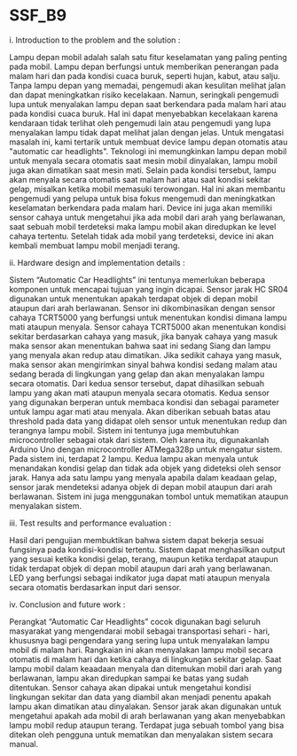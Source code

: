 # SSF_B9
i. Introduction to the problem and the solution :

Lampu depan mobil adalah salah satu fitur keselamatan yang paling penting pada mobil. Lampu depan berfungsi untuk memberikan penerangan pada malam hari dan pada kondisi cuaca buruk, seperti hujan, kabut, atau salju. Tanpa lampu depan yang memadai, pengemudi akan kesulitan melihat jalan dan dapat meningkatkan risiko kecelakaan. Namun, seringkali pengemudi lupa untuk menyalakan lampu depan saat berkendara pada malam hari atau pada kondisi cuaca buruk. Hal ini dapat menyebabkan kecelakaan karena kendaraan tidak terlihat oleh pengemudi lain atau pengemudi yang lupa menyalakan lampu tidak dapat melihat jalan dengan jelas. 
Untuk mengatasi masalah ini, kami tertarik untuk membuat device lampu depan otomatis atau "automatic car headlights". Teknologi ini memungkinkan lampu depan mobil untuk menyala secara otomatis saat mesin mobil dinyalakan, lampu mobil juga akan dimatikan saat mesin mati. Selain pada kondisi tersebut, lampu akan menyala secara otomatis saat malam hari atau saat kondisi sekitar gelap, misalkan ketika mobil memasuki terowongan. Hal ini akan membantu pengemudi yang pelupa untuk bisa fokus mengemudi dan meningkatkan keselamatan berkendara pada malam hari. Device ini juga akan memiliki sensor cahaya untuk mengetahui jika ada mobil dari arah yang berlawanan, saat sebuah mobil terdeteksi maka lampu mobil akan diredupkan ke level cahaya tertentu. Setelah tidak ada mobil yang terdeteksi, device ini akan kembali membuat lampu mobil menjadi terang.

ii. Hardware design and implementation details :

Sistem “Automatic Car Headlights” ini tentunya memerlukan beberapa komponen untuk mencapai tujuan yang ingin dicapai. Sensor jarak HC SR04 digunakan untuk menentukan apakah terdapat objek di depan mobil ataupun dari arah berlawanan. Sensor ini dikombinasikan dengan sensor cahaya TCRT5000 yang berfungsi untuk menentukan kondisi dimana lampu mati ataupun menyala. Sensor cahaya TCRT5000 akan menentukan kondisi sekitar berdasarkan cahaya yang masuk, jika banyak cahaya yang masuk maka sensor akan menentukan bahwa saat ini sedang Siang dan lampu yang menyala akan redup atau dimatikan. Jika sedikit cahaya yang masuk, maka sensor akan mengirimkan sinyal bahwa kondisi sedang malam atau sedang berada di lingkungan yang gelap dan akan menyalakan lampu secara otomatis. 
Dari kedua sensor tersebut, dapat dihasilkan sebuah lampu yang akan mati ataupun menyala secara otomatis. Kedua sensor yang digunakan berperan untuk membaca kondisi dan sebagai parameter untuk lampu agar mati atau menyala. Akan diberikan sebuah batas atau threshold pada data yang didapat oleh sensor untuk menentukan redup dan terangnya lampu mobil. Sistem ini tentunya juga membutuhkan microcontroller sebagai otak dari sistem. Oleh karena itu, digunakanlah Arduino Uno dengan microcontroller ATMega328p untuk mengatur sistem. Pada sistem ini, terdapat 2 lampu. Kedua lampu akan menyala untuk menandakan kondisi gelap dan tidak ada objek yang dideteksi oleh sensor jarak. Hanya ada satu lampu yang menyala apabila dalam keadaan gelap, sensor jarak mendeteksi adanya objek di depan mobil ataupun dari arah berlawanan. Sistem ini juga menggunakan tombol untuk mematikan ataupun menyalakan sistem.

iii. Test results and performance evaluation :

Hasil dari pengujian membuktikan bahwa sistem dapat bekerja sesuai fungsinya pada kondisi-kondisi tertentu. Sistem dapat menghasilkan output yang sesuai ketika kondisi gelap, terang, maupun ketika terdapat ataupun tidak terdapat objek di depan mobil ataupun dari arah yang berlawanan. LED yang berfungsi sebagai indikator juga dapat mati ataupun menyala secara otomatis berdasarkan input dari sensor.

iv. Conclusion and future work :

Perangkat “Automatic Car Headlights” cocok digunakan bagi seluruh masyarakat yang mengendarai mobil sebagai transportasi sehari - hari, khususnya bagi pengendara yang sering lupa untuk menyalakan lampu mobil di malam hari. Rangkaian ini akan menyalakan lampu mobil secara otomatis di malam hari dan ketika cahaya di lingkungan sekitar gelap. Saat lampu mobil dalam keaadaan menyala dan ditemukan mobil dari arah yang berlawanan, lampu akan diredupkan sampai ke batas yang sudah ditentukan.
Sensor cahaya akan dipakai untuk mengetahui kondisi lingkungan sekitar dan data yang diambil akan menjadi penentu apakah lampu akan dimatikan atau dinyalakan. Sensor jarak akan digunakan untuk mengetahui apakah ada mobil di arah berlawanan yang akan menyebabkan lampu mobil redup ataupun terang. Terdapat juga sebuah tombol yang bisa ditekan oleh pengguna untuk mematikan dan menyalakan sistem secara manual.
